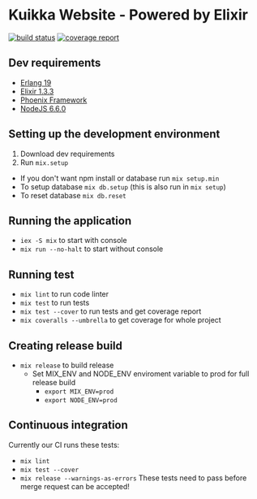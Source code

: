 # Kuikka Website - Powered by Elixir
[![build status](https://gitlab.com/osasto-kuikka/kuikka-website/badges/master/build.svg)](https://gitlab.com/osasto-kuikka/kuikka-website/commits/master)
[![coverage report](https://gitlab.com/osasto-kuikka/kuikka-website/badges/master/coverage.svg)](https://gitlab.com/osasto-kuikka/kuikka-website/commits/master)

## Dev requirements
- [Erlang 19](https://www.erlang.org/downloads)
- [Elixir 1.3.3](http://elixir-lang.org/install.html)
- [Phoenix Framework](http://www.phoenixframework.org/docs/installation)
- [NodeJS 6.6.0](https://nodejs.org/en/download/current/)

## Setting up the development environment
1. Download dev requirements
2. Run `mix.setup`
  - If you don't want npm install or database run `mix setup.min`
  - To setup database `mix db.setup` (this is also run in `mix setup`)
  - To reset database `mix db.reset`

## Running the application
- `iex -S mix` to start with console
- `mix run --no-halt` to start without console

## Running test
- `mix lint` to run code linter
- `mix test` to run tests
- `mix test --cover` to run tests and get coverage report
- `mix coveralls --umbrella` to get coverage for whole project

## Creating release build
- `mix release` to build release
  - Set MIX_ENV and NODE_ENV enviroment variable to prod for full release build
    - `export MIX_ENV=prod`
    - `export NODE_ENV=prod`

## Continuous integration
Currently our CI runs these tests:
- `mix lint`
- `mix test --cover`
- `mix release --warnings-as-errors`
These tests need to pass before merge request can be accepted!

